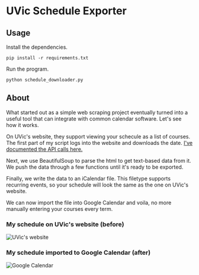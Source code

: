 # UVic Schedule Exporter

## Usage

Install the dependencies.
```shell
pip install -r requirements.txt
```

Run the program.
```shell
python schedule_downloader.py
```

## About

What started out as a simple web scraping project eventually turned into a useful tool that can integrate with common calendar software. Let's see how it works.

On UVic's website, they support viewing your schecule as a list of courses. The first part of my script logs into the website and downloads the date. [I've documented the API calls here.](https://documenter.getpostman.com/view/9187076/SVtZwmUP)

Next, we use BeautifulSoup to parse the html to get text-based data from it. We push the data through a few functions until it's ready to be exported.

Finally, we write the data to an iCalendar file. This filetype supports recurring events, so your schedule will look the same as the one on UVic's website.

We can now import the file into Google Calendar and voila, no more manually entering your courses every term.

### My schedule on UVic's website (before)
![UVic's website](https://i.imgur.com/S6EF8iE.png)

### My schedule imported to Google Calendar (after)
![Google Calendar](https://i.imgur.com/4RdAeS5.png)
